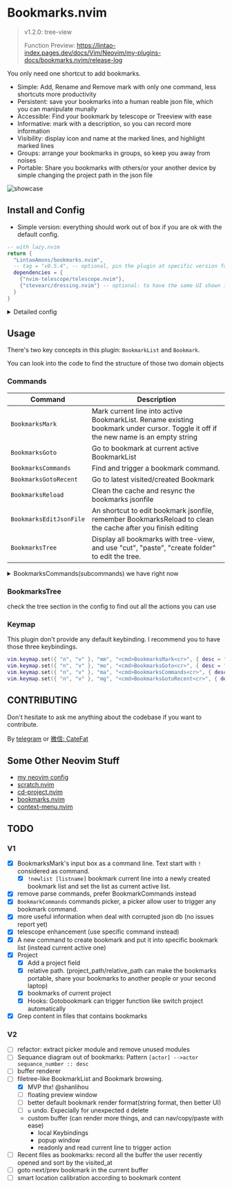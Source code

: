 # Bookmarks.nvim

> v1.2.0: tree-view
>
> Function Preview: https://lintao-index.pages.dev/docs/Vim/Neovim/my-plugins-docs/bookmarks.nvim/release-log

You only need one shortcut to add bookmarks.

- Simple: Add, Rename and Remove mark with only one command, less shortcuts more productivity
- Persistent: save your bookmarks into a human reable json file, which you can manipulate munally
- Accessible: Find your bookmark by telescope or Treeview with ease
- Informative: mark with a description, so you can record more information
- Visibility: display icon and name at the marked lines, and highlight marked lines
- Groups: arrange your bookmarks in groups, so keep you away from noises
- Portable: Share you bookmarks with others/or your another device by simple changing the project path in the json file

![showcase](https://github.com/user-attachments/assets/e47327bb-7dce-43a5-9c74-aaeb58091648)

## Install and Config

- Simple version: everything should work out of box if you are ok with the default config.

```lua
-- with lazy.nvim
return {
  "LintaoAmons/bookmarks.nvim",
  -- tag = "v0.5.4", -- optional, pin the plugin at specific version for stability
  dependencies = {
    {"nvim-telescope/telescope.nvim"},
    {"stevearc/dressing.nvim"} -- optional: to have the same UI shown in the GIF
  }
}
```

<details>
<summary>Detailed config</summary>

```lua
return {
  "LintaoAmons/bookmarks.nvim",
  -- tag = "v0.5.4", -- optional, pin the plugin at specific version for stability
  dependencies = {
    { "nvim-telescope/telescope.nvim" },
    { "stevearc/dressing.nvim" }, -- optional: to have the same UI shown in the GIF
  },
  config = function()
    local opts = {
      -- where you want to put your bookmarks db file (a simple readable json file, which you can edit manually as well, dont forget run `BookmarksReload` command to clean the cache)
      json_db_path = vim.fs.normalize(vim.fn.stdpath("config") .. "/bookmarks.db.json"),
      -- This is how the sign looks.
      signs = {
        mark = { icon = "󰃁", color = "red", line_bg = "#572626" },
      },
      -- optional, backup the json db file when a new neovim session started and you try to mark a place
      -- you can find the file under the same folder
      enable_backup = true,
      -- treeview options
      treeview = {
        bookmark_format = function(bookmark)
          return bookmark.name .. " [" .. bookmark.location.project_name .. "] " .. bookmark.location.relative_path .. " : " .. bookmark.content
        end,
        keymap = {
          quit = { "q", "<ESC>" },
          refresh = "R",
          create_folder = "a",
          tree_cut = "x",
          tree_paste = "p",
          collapse = "o",
          delete = "d",
          active = "s",
          copy = "c",
        },
      },
      -- do whatever you like by hooks
      hooks = {
        {
          ---a sample hook that change the working directory when goto bookmark
          ---@param bookmark Bookmarks.Bookmark
          ---@param projects Bookmarks.Project[]
          callback = function(bookmark, projects)
            local project_path
            for _, p in ipairs(projects) do
              if p.name == bookmark.location.project_name then
                project_path = p.path
              end
            end
            if project_path then
              vim.cmd("cd " .. project_path)
            end
          end,
        },
      },
    }
    require("bookmarks").setup(opts)
  end,
}
```

</details>

## Usage

There's two key concepts in this plugin: `BookmarkList` and `Bookmark`.

You can look into the code to find the structure of those two domain objects

### Commands

| Command                 | Description                                                                                                                         |
| ----------------------- | ----------------------------------------------------------------------------------------------------------------------------------- |
| `BookmarksMark`         | Mark current line into active BookmarkList. Rename existing bookmark under cursor. Toggle it off if the new name is an empty string |
| `BookmarksGoto`         | Go to bookmark at current active BookmarkList                                                                                       |
| `BookmarksCommands`     | Find and trigger a bookmark command.                                                                                                |
| `BookmarksGotoRecent`   | Go to latest visited/created Bookmark                                                                                               |
| `BookmarksReload`       | Clean the cache and resync the bookmarks jsonfile                                                                                   |
| `BookmarksEditJsonFile` | An shortcut to edit bookmark jsonfile, remember BookmarksReload to clean the cache after you finish editing                         |
| `BookmarksTree`         | Display all bookmarks with tree-view, and use "cut", "paste", "create folder" to edit the tree.                                     |

<details>
<summary>BookmarksCommands(subcommands) we have right now</summary>

> just because I don't know how to write Telescope extension, so I somehow do it this way.

| Command                   | Description                                                                                 |
| ------------------------- | ------------------------------------------------------------------------------------------- |
| [List] new                | create a new BookmarkList and set it to active and mark current line into this BookmarkList |
| [List] rename             | rename a BookmarkList                                                                       |
| [List] delete             | delete a bookmark list                                                                      |
| [List] set active         | set a BookmarkList as active                                                                |
| [List] Browsing all lists |                                                                                             |
| [Mark] mark to list       | bookmark current line and add it to specific bookmark list                                  |
| [Mark] rename bookmark    | rename selected bookmark                                                                    |
| [Mark] Browsing all marks |                                                                                             |
| [Mark] delete bookmark    | delete selected bookmarks                                                                   |

Also if you want to bind a shortcut to those commands, you can do it by write some code....

```lua
local function call_bookmark_command()
	local commands = require("bookmarks.adapter.commands").commands
	local command
	for _, c in ipairs(commands) do
		if c.name == "[Mark] Bookmarks of current project" then -- change it to one of the command above
			command = c
		end
	end

	if command then
		command.callback()
	end
end

vim.keymap.set("n", "<leader>ll", call_bookmark_command)
```

</details>

### BookmarksTree

check the tree section in the config to find out all the actions you can use

### Keymap

This plugin don't provide any default keybinding. I recommend you to have those three keybindings.

```lua
vim.keymap.set({ "n", "v" }, "mm", "<cmd>BookmarksMark<cr>", { desc = "Mark current line into active BookmarkList." })
vim.keymap.set({ "n", "v" }, "mo", "<cmd>BookmarksGoto<cr>", { desc = "Go to bookmark at current active BookmarkList" })
vim.keymap.set({ "n", "v" }, "ma", "<cmd>BookmarksCommands<cr>", { desc = "Find and trigger a bookmark command." })
vim.keymap.set({ "n", "v" }, "mg", "<cmd>BookmarksGotoRecent<cr>", { desc = "Go to latest visited/created Bookmark" })
```



## CONTRIBUTING

Don't hesitate to ask me anything about the codebase if you want to contribute.

By [telegram](https://t.me/+ssgpiHyY9580ZWFl) or [微信: CateFat](https://lintao-index.pages.dev/assets/images/wechat-437d6c12efa9f89bab63c7fe07ce1927.png)

## Some Other Neovim Stuff

- [my neovim config](https://github.com/LintaoAmons/CoolStuffes/tree/main/nvim/.config/nvim)
- [scratch.nvim](https://github.com/LintaoAmons/scratch.nvim)
- [cd-project.nvim](https://github.com/LintaoAmons/cd-project.nvim)
- [bookmarks.nvim](https://github.com/LintaoAmons/bookmarks.nvim)
- [context-menu.nvim](https://github.com/LintaoAmons/context-menu.nvim)

## TODO

### V1

- [x] BookmarksMark's input box as a command line. Text start with `!` considered as command.
  - [x] `!newlist [listname]` bookmark current line into a newly created bookmark list and set the list as current active list.
- [x] remove parse commands, prefer BookmarkCommands instead
- [x] `BookmarkCommands` commands picker, a picker allow user to trigger any bookmark command.
- [x] more useful information when deal with corrupted json db (no issues report yet)
- [x] telescope enhancement (use specific command instead)
- [x] A new command to create bookmark and put it into specific bookmark list (instead current active one)
- [x] Project
  - [x] Add a project field
  - [x] relative path. (project_path/relative_path can make the bookmarks portable, share your bookmarks to another people or your second laptop)
  - [x] bookmarks of current project
  - [x] Hooks: Gotobookmark can trigger function like switch project automatically
- [x] Grep content in files that contains bookmarks

### V2

- [ ] refactor: extract picker module and remove unused modules
- [ ] Sequance diagram out of bookmarks: Pattern `[actor] -->actor sequance_number :: desc`
- [ ] buffer renderer
- [ ] filetree-like BookmarkList and Bookmark browsing.
  - [x] MVP thx! @shanlihou
  - [ ] floating preview window
  - [ ] better default bookmark render format(string format, then better UI)
  - [ ] `u` undo. Expecially for unexpected `d` delete
  - custom buffer (can render more things, and can nav/copy/paste with ease)
    - local Keybindings
    - popup window
    - readonly and read current line to trigger action
- [ ] Recent files as bookmarks: record all the buffer the user recently opened and sort by the visited_at
- [ ] goto next/prev bookmark in the current buffer
- [ ] smart location calibration according to bookmark content
